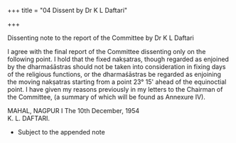 +++
title = "04 Dissent by Dr K L Daftari"

+++

Dissenting note to the report of the Committee by Dr K L Daftari

I agree with the final report of the Committee dissenting only on the following point. I hold that the fixed nakṣatras, though regarded as enjoined by the dharmaśāstras should not be taken into consideration in fixing days of the religious functions, or the dharmaśāstras be regarded as enjoining the moving nakṣatras starting from a point 23° 15' ahead of the equinoctial point. I have given my reasons previously in my letters to the Chairman of the Committee, (a summary of which will be found as Annexure IV). 

MAHAL, NAGPUR I The 10th December, 1954  
K. L. DAFTARI. 

* Subject to the appended note 

